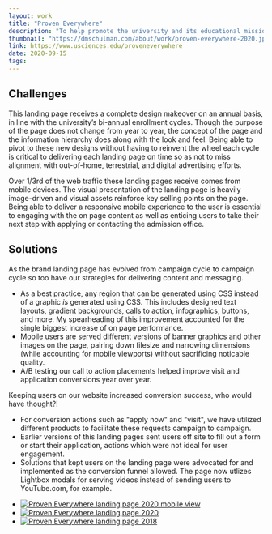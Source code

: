 ```yaml
---
layout: work
title: "Proven Everywhere"
description: "To help promote the university and its educational mission to prospective students, USciences maintains a continually updated brand landing page: Proven Everywhere. The webpage serves as a gateway for audiences interested in enrolling at USciences but also acts as a digital companion piece to the university's marketing presence on television, radio, streaming media, billboards, and physical mailings. Given this relationship, the design and messaging of Proven Everywhere is updated on a consistent basis in order to align it with the university's evolving marketing efforts."
thumbnail: "https://dmschulman.com/about/work/proven-everywhere-2020.jpg"
link: https://www.usciences.edu/proveneverywhere
date: 2020-09-15
tags: 
---
```


## Challenges

This landing page receives a complete design makeover on an annual basis, in line with the university’s bi-annual enrollment cycles. Though the purpose of the page does not change from year to year, the concept of the page and the information hierarchy does along with the look and feel. Being able to pivot to these new designs without having to reinvent the wheel each cycle is critical to delivering each landing page on time so as not to miss alignment with out-of-home, terrestrial, and digital advertising efforts.

Over 1/3rd of the web traffic these landing pages receive comes from mobile devices. The visual presentation of the landing page is heavily image-driven and visual assets reinforce key selling points on the page. Being able to deliver a responsive mobile experience to the user is essential to engaging with the on page content as well as enticing users to take their next step with applying or contacting the admission office.

## Solutions

As the brand landing page has evolved from campaign cycle to campaign cycle so too have our strategies for delivering content and messaging.

* As a best practice, any region that can be generated using CSS instead of a graphic _is_ generated using CSS. This includes designed text layouts, gradient backgrounds, calls to action, infographics, buttons, and more. My spearheading of this improvement accounted for the single biggest increase of on page performance.
* Mobile users are served different versions of banner graphics and other images on the page, pairing down filesize and narrowing dimensions (while accounting for mobile viewports) without sacrificing noticable quality.
* A/B testing our call to action placements helped improve visit and application conversions year over year.

Keeping users on our website increased conversion success, who would have thought?!

* For conversion actions such as "apply now" and "visit", we have utilized different products to facilitate these requests campaign to campaign.
* Earlier versions of this landing pages sent users off site to fill out a form or start their application, actions which were not ideal for user engagement.
* Solutions that kept users on the landing page were advocated for and implemented as the conversion funnel allowed. The page now utlizes Lightbox modals for serving videos instead of sending users to YouTube.com, for example. 

<ul class="pictures">
  <li>
    <a href="https://dmschulman.com/about/work/proven-everywhere-2020-mobile.jpg" title="Proven Everywhere landing page 2020 mobile view" target="_blank">
      <img src="https://dmschulman.com/about/work/proven-everywhere-2020-mobile.jpg" alt="Proven Everywhere landing page 2020 mobile view">
    </a>
  </li>
  <li>
    <a href="https://dmschulman.com/about/work/proven-everywhere-2020-full.jpg" title="Proven Everywhere landing page 2020" target="_blank">
      <img src="https://dmschulman.com/about/work/proven-everywhere-2020-full.jpg" alt="Proven Everywhere landing page 2020">
    </a>
  </li>
  <li>
    <a href="https://dmschulman.com/about/work/proven-everywhere-2018-full.jpg" title="Proven Everywhere landing page 20218" target="_blank">
      <img src="https://dmschulman.com/about/work/proven-everywhere-2018-full.jpg" alt="Proven Everywhere landing page 2018">
    </a>
  </li>
</ul>
